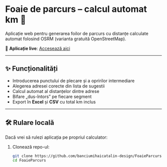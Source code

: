 # Foaie de parcurs – calcul automat km 🚗

Aplicație web pentru generarea foilor de parcurs cu distanțe calculate automat folosind OSRM (varianta gratuită OpenStreetMap).

🔗 **Aplicație live**: [Accesează aici](https://foaieparcurs-k7uumvurgzsyev695sbjpr.streamlit.app/)

---

## ✨ Funcționalități
- Introducerea punctului de plecare și a opririlor intermediare  
- Alegerea adresei corecte din lista de sugestii  
- Calcul automat al distanțelor dintre adrese  
- Bifare „dus-întors” pe fiecare segment  
- Export în **Excel** și **CSV** cu total km inclus  

---

## 🛠️ Rulare locală
Dacă vrei să rulezi aplicația pe propriul calculator:

1. Clonează repo-ul:
   ```bash
   git clone https://github.com/banciumihaicatalin-design/FoaieParcurs.git
   cd FoaieParcurs
